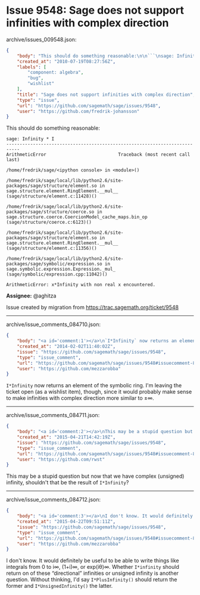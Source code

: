 # Issue 9548: Sage does not support infinities with complex direction

archive/issues_009548.json:
```json
{
    "body": "This should do something reasonable:\n\n```\nsage: Infinity * I\n---------------------------------------------------------------------------\nArithmeticError                           Traceback (most recent call last)\n\n/home/fredrik/sage/<ipython console> in <module>()\n\n/home/fredrik/sage/local/lib/python2.6/site-packages/sage/structure/element.so in sage.structure.element.RingElement.__mul__ (sage/structure/element.c:11428)()\n\n/home/fredrik/sage/local/lib/python2.6/site-packages/sage/structure/coerce.so in sage.structure.coerce.CoercionModel_cache_maps.bin_op (sage/structure/coerce.c:6123)()\n\n/home/fredrik/sage/local/lib/python2.6/site-packages/sage/structure/element.so in sage.structure.element.RingElement.__mul__ (sage/structure/element.c:11356)()\n\n/home/fredrik/sage/local/lib/python2.6/site-packages/sage/symbolic/expression.so in sage.symbolic.expression.Expression._mul_ (sage/symbolic/expression.cpp:11042)()\n\nArithmeticError: x*Infinity with non real x encountered.\n```\n\n**Assignee:** @aghitza\n\nIssue created by migration from https://trac.sagemath.org/ticket/9548\n\n",
    "created_at": "2010-07-19T08:27:56Z",
    "labels": [
        "component: algebra",
        "bug",
        "wishlist"
    ],
    "title": "Sage does not support infinities with complex direction",
    "type": "issue",
    "url": "https://github.com/sagemath/sage/issues/9548",
    "user": "https://github.com/fredrik-johansson"
}
```
This should do something reasonable:

```
sage: Infinity * I
---------------------------------------------------------------------------
ArithmeticError                           Traceback (most recent call last)

/home/fredrik/sage/<ipython console> in <module>()

/home/fredrik/sage/local/lib/python2.6/site-packages/sage/structure/element.so in sage.structure.element.RingElement.__mul__ (sage/structure/element.c:11428)()

/home/fredrik/sage/local/lib/python2.6/site-packages/sage/structure/coerce.so in sage.structure.coerce.CoercionModel_cache_maps.bin_op (sage/structure/coerce.c:6123)()

/home/fredrik/sage/local/lib/python2.6/site-packages/sage/structure/element.so in sage.structure.element.RingElement.__mul__ (sage/structure/element.c:11356)()

/home/fredrik/sage/local/lib/python2.6/site-packages/sage/symbolic/expression.so in sage.symbolic.expression.Expression._mul_ (sage/symbolic/expression.cpp:11042)()

ArithmeticError: x*Infinity with non real x encountered.
```

**Assignee:** @aghitza

Issue created by migration from https://trac.sagemath.org/ticket/9548





---

archive/issue_comments_084710.json:
```json
{
    "body": "<a id='comment:1'></a>\n`I*Infinity` now returns an element of the symbolic ring. I'm leaving the ticket open (as a wishlist item), though, since it would probably make sense to make infinities with complex direction more similar to\u00a0\u00b1\u221e.",
    "created_at": "2014-02-02T11:40:02Z",
    "issue": "https://github.com/sagemath/sage/issues/9548",
    "type": "issue_comment",
    "url": "https://github.com/sagemath/sage/issues/9548#issuecomment-84710",
    "user": "https://github.com/mezzarobba"
}
```

<a id='comment:1'></a>
`I*Infinity` now returns an element of the symbolic ring. I'm leaving the ticket open (as a wishlist item), though, since it would probably make sense to make infinities with complex direction more similar to ±∞.



---

archive/issue_comments_084711.json:
```json
{
    "body": "<a id='comment:2'></a>\nThis may be a stupid question but now that we have complex (unsigned) infinity, shouldn't that be the result of `I*Infinity`?",
    "created_at": "2015-04-21T14:42:19Z",
    "issue": "https://github.com/sagemath/sage/issues/9548",
    "type": "issue_comment",
    "url": "https://github.com/sagemath/sage/issues/9548#issuecomment-84711",
    "user": "https://github.com/rwst"
}
```

<a id='comment:2'></a>
This may be a stupid question but now that we have complex (unsigned) infinity, shouldn't that be the result of `I*Infinity`?



---

archive/issue_comments_084712.json:
```json
{
    "body": "<a id='comment:3'></a>\nI don't know. It would definitely be useful to be able to write things like integrals from 0 to i\u221e, (1+i)\u221e, or exp(i\u03b8)\u221e. Whether `I*infinity` should return on of these \u201cdirectional\u201d infinities or unsigned infinity is another question. Without thinking, I'd say `I*PlusInfinity()` should return the former and `I*UnsignedInfinity()` the latter.",
    "created_at": "2015-04-22T09:51:11Z",
    "issue": "https://github.com/sagemath/sage/issues/9548",
    "type": "issue_comment",
    "url": "https://github.com/sagemath/sage/issues/9548#issuecomment-84712",
    "user": "https://github.com/mezzarobba"
}
```

<a id='comment:3'></a>
I don't know. It would definitely be useful to be able to write things like integrals from 0 to i∞, (1+i)∞, or exp(iθ)∞. Whether `I*infinity` should return on of these “directional” infinities or unsigned infinity is another question. Without thinking, I'd say `I*PlusInfinity()` should return the former and `I*UnsignedInfinity()` the latter.
